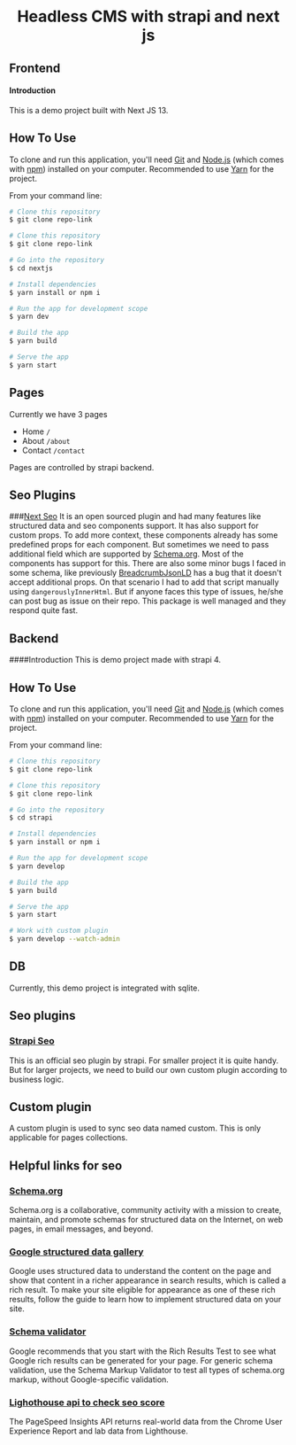<h1 align="center"><br>Headless CMS with strapi and next js<br></h1>


## Frontend

#### Introduction
This is a demo project built with Next JS 13.

## How To Use

To clone and run this application, you'll need [Git](https://git-scm.com) and [Node.js](https://nodejs.org/en/download/) (which comes with [npm](http://npmjs.com)) installed on your computer. Recommended to use [Yarn](https://classic.yarnpkg.com/en/docs/install/#windows-stable) for the project.

From your command line:

```bash
# Clone this repository
$ git clone repo-link

# Clone this repository
$ git clone repo-link

# Go into the repository
$ cd nextjs

# Install dependencies
$ yarn install or npm i

# Run the app for development scope
$ yarn dev 

# Build the app
$ yarn build

# Serve the app
$ yarn start


```

## Pages
Currently we have 3 pages

- Home `/`
- About `/about`
- Contact `/contact`

Pages are controlled by strapi backend. 

## Seo Plugins

###[Next Seo](https://github.com/garmeeh/next-seo)
It is an open sourced plugin and had  many features like structured data and seo components support. It has also support for custom props. To add more context, these components already has some predefined props for each component. But sometimes we need to pass additional field which are supported by [Schema.org](https://schema.org). Most of the components has support for this. There are also some minor bugs I faced in some schema, like previously [BreadcrumbJsonLD](https://github.com/garmeeh/next-seo#breadcrumb) has a bug that it doesn't accept additional props. On that scenario I had to add that script manually using `dangerouslyInnerHtml`. But if anyone faces this type of issues, he/she can post bug as issue on their repo. This package is well managed and they respond quite fast.

## Backend
####Introduction
This is demo project made with strapi 4.

## How To Use

To clone and run this application, you'll need [Git](https://git-scm.com) and [Node.js](https://nodejs.org/en/download/) (which comes with [npm](http://npmjs.com)) installed on your computer. Recommended to use [Yarn](https://classic.yarnpkg.com/en/docs/install/#windows-stable) for the project.

From your command line:

```bash
# Clone this repository
$ git clone repo-link

# Clone this repository
$ git clone repo-link

# Go into the repository
$ cd strapi

# Install dependencies
$ yarn install or npm i

# Run the app for development scope
$ yarn develop 

# Build the app
$ yarn build

# Serve the app
$ yarn start

# Work with custom plugin
$ yarn develop --watch-admin


```
## DB

Currently, this demo project is integrated with sqlite.

## Seo plugins

### [Strapi Seo](https://market.strapi.io/plugins/@strapi-plugin-seo)
This is an official seo plugin by strapi. For smaller project it is quite handy. But for larger projects, we need to build our own custom plugin according to business logic.

## Custom plugin
A custom plugin is used to sync seo data named custom. This is only applicable for pages collections. 

## Helpful links for seo

### [Schema.org](https://www.schema.org)
Schema.org is a collaborative, community activity with a mission to create, maintain, and promote schemas for structured data on the Internet, on web pages, in email messages, and beyond.

### [Google structured data gallery](https://developers.google.com/search/docs/appearance/structured-data/search-gallery)

Google uses structured data to understand the content on the page and show that content in a richer appearance in search results, which is called a rich result. To make your site eligible for appearance as one of these rich results, follow the guide to learn how to implement structured data on your site. 

### [Schema validator](https://developers.google.com/search/docs/appearance/structured-data)
Google recommends that you start with the Rich Results Test to see what Google rich results can be generated for your page. For generic schema validation, use the Schema Markup Validator to test all types of schema.org markup, without Google-specific validation.

### [Lighothouse api to check seo score](https://developers.google.com/speed/docs/insights/v5/get-started)
The PageSpeed Insights API returns real-world data from the Chrome User Experience Report and lab data from Lighthouse.

